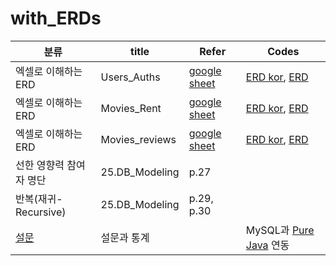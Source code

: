 # with_ERDs

| 분류 | title | Refer | Codes |
| ----- | --- | ------ | ------ |
| 엑셀로 이해하는 ERD |  Users_Auths  | [google sheet](https://docs.google.com/spreadsheets/d/1dqRAKg9Hl7gOh1Ggjj5Q5eGea8fMjyO5/edit#gid=1779620113) | [ERD kor](./projects/excel_erds/Users_Auths_kor.vuerd), [ERD](./projects/excel_erds/Users_Auths.vuerd) |
| 엑셀로 이해하는 ERD | Movies_Rent | [google sheet](https://docs.google.com/spreadsheets/d/169ItvOOWA1sKsMN4isgYPVX7hrhE5yYnQkwaFJitqUg/edit#gid=0) | [ERD kor](./projects/excel_erds/Movies_Rents_kor.vuerd), [ERD](./projects/excel_erds/Movies_Rents.vuerd)|
| 엑셀로 이해하는 ERD | Movies_reviews   | [google sheet ](https://docs.google.com/spreadsheets/d/1xHF-54RIRfYPNv-pFuIud8_bv4R2rHWJjK_BxIWZKQA/edit#gid=1202945779) | [ERD kor](./projects/excel_erds/Movies_reviews_kor.vuerd), [ERD](./projects/excel_erds/Movies_reviews.vuerd) |
| 선한 영향력 참여자 명단 | 25.DB_Modeling | p.27 | |
| 반복(재귀-Recursive) | 25.DB_Modeling | p.29, p.30 | |
| [설문](./projects/polls/) | 설문과 통계 | | MySQL과 [Pure Java](./projects/polls/codes/java/) 연동 |
